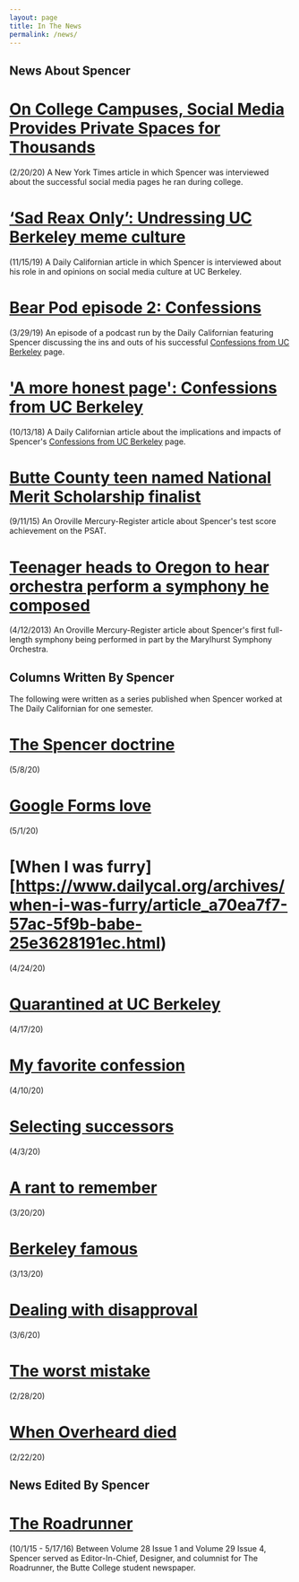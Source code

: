```yaml
---
layout: page
title: In The News
permalink: /news/
---
```


## News About Spencer

# [On College Campuses, Social Media Provides Private Spaces for Thousands][nyt-article]
(2/20/20)
A New York Times article in which Spencer was interviewed about the successful social media pages he ran during college.

# [‘Sad Reax Only’: Undressing UC Berkeley meme culture][dailycal-sad-reax-article]
(11/15/19)
A Daily Californian article in which Spencer is interviewed about his role in and opinions on social media culture at UC Berkeley.

# [Bear Pod episode 2: Confessions][bearpod-post]
(3/29/19)
An episode of a podcast run by the Daily Californian featuring Spencer discussing the ins and outs of his successful [Confessions from UC Berkeley][confessions-page] page.

# ['A more honest page': Confessions from UC Berkeley][dailycal-honest-article]
(10/13/18)
A Daily Californian article about the implications and impacts of Spencer's [Confessions from UC Berkeley][confessions-page] page.

# [Butte County teen named National Merit Scholarship finalist][nationalmerit-article]
(9/11/15)
An Oroville Mercury-Register article about Spencer's test score achievement on the PSAT.

# [Teenager heads to Oregon to hear orchestra perform a symphony he composed][symphony-article]
(4/12/2013)
An Oroville Mercury-Register article about Spencer's first full-length symphony being performed in part by the Marylhurst Symphony Orchestra.

## Columns Written By Spencer
The following were written as a series published when Spencer worked at The Daily Californian for one semester.

# [The Spencer doctrine](https://www.dailycal.org/archives/the-spencer-doctrine/article_d14ba4e4-7c4f-53d7-b228-beed543a16f5.html)
(5/8/20)

# [Google Forms love](https://www.dailycal.org/archives/google-forms-love/article_e38eeb14-bf68-5dd9-8b36-a376301b3e2c.html)
(5/1/20)

# [When I was furry][https://www.dailycal.org/archives/when-i-was-furry/article_a70ea7f7-57ac-5f9b-babe-25e3628191ec.html)
(4/24/20)

# [Quarantined at UC Berkeley](https://www.dailycal.org/archives/quarantined-at-uc-berkeley/article_039a2971-ab8d-53fb-befa-252069345674.html)
(4/17/20)

# [My favorite confession](https://www.dailycal.org/archives/my-favorite-confession/article_7b35c34b-d95e-5d9d-bafe-40acb57d120c.html)
(4/10/20)

# [Selecting successors](https://www.dailycal.org/archives/selecting-successors/article_9f79d283-3c4e-5f50-8d96-768e26b87ad6.html)
(4/3/20)

# [A rant to remember](https://www.dailycal.org/archives/a-rant-to-remember/article_1c372a54-f45c-5a4c-8682-671c16813052.html)
(3/20/20)

# [Berkeley famous](https://www.dailycal.org/archives/berkeley-famous/article_0e8dd8ba-f510-51fd-9609-c7da0325464d.html)
(3/13/20)

# [Dealing with disapproval](https://www.dailycal.org/archives/dealing-with-disapproval/article_a6bc89bb-355d-5a62-bc5f-bceaacffed86.html)
(3/6/20)

# [The worst mistake](https://www.dailycal.org/archives/the-worst-mistake/article_01ec75d2-14fa-59ea-9326-631f1ded3165.html)
(2/28/20)

# [When Overheard died](https://www.dailycal.org/archives/when-overheard-died/article_e0a01fbb-5f29-5b0a-b632-c45018469738.html)
(2/22/20)

## News Edited By Spencer

# [The Roadrunner](https://issuu.com/bcroadrunner)
(10/1/15 - 5/17/16)
Between Volume 28 Issue 1 and Volume 29 Issue 4, Spencer served as Editor-In-Chief, Designer, and columnist for The Roadrunner, the Butte College student newspaper.




[nyt-article]: https://www.nytimes.com/2020/02/20/education/learning/social-media-college.html
[bearpod-post]: https://www.dailycal.org/archives/bear-pod-episode-2-confessions/article_e9ffaaeb-dafe-59fe-aec4-52dc459285e5.html
[confessions-page]: https://www.facebook.com/berkeleyconfessions/
[nationalmerit-article]: https://www.orovillemr.com/2015/09/11/butte-county-teen-named-national-merit-scholarship-semifinalist/
[symphony-article]: https://www.orovillemr.com/2013/04/12/teenager-heads-to-oregon-to-hear-orchestra-perform-a-symphony-he-composed/
[dailycal-honest-article]: https://www.dailycal.org/archives/a-more-honest-page-confessions-from-uc-berkeley/article_2bbcdac0-c2c9-54b5-a3ba-13b5bff17929.html
[dailycal-sad-reax-article]: https://www.dailycal.org/archives/sad-reax-only-undressing-uc-berkeley-meme-culture/article_d8fb0c2e-d0fd-5256-b53d-e6a49166fa82.html